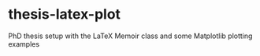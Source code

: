 thesis-latex-plot
=================

PhD thesis setup with the LaTeX Memoir class and some Matplotlib plotting examples
